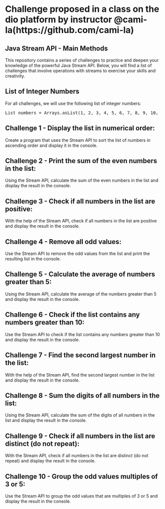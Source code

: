 <h1>Challenge proposed in a class on the dio platform by instructor @cami-la(https://github.com/cami-la)</h1>


<h2>Java Stream API - Main Methods</h2>

<p>This repository contains a series of challenges to practice and deepen your knowledge of the powerful Java Stream API. Below, you will find a list of challenges that involve operations with streams to exercise your skills and creativity.</p>

<h2>List of Integer Numbers</h2>

<p>For all challenges, we will use the following list of integer numbers:</p>

<pre>
List<Integer> numbers = Arrays.asList(1, 2, 3, 4, 5, 6, 7, 8, 9, 10, 5, 4, 3);
</pre>

<h2>Challenge 1 - Display the list in numerical order:</h2>

<p>Create a program that uses the Stream API to sort the list of numbers in ascending order and display it in the console.</p>

<h2>Challenge 2 - Print the sum of the even numbers in the list:</h2>

<p>Using the Stream API, calculate the sum of the even numbers in the list and display the result in the console.</p>

<h2>Challenge 3 - Check if all numbers in the list are positive:</h2>

<p>With the help of the Stream API, check if all numbers in the list are positive and display the result in the console.</p>

<h2>Challenge 4 - Remove all odd values:</h2>

<p>Use the Stream API to remove the odd values from the list and print the resulting list in the console.</p>

<h2>Challenge 5 - Calculate the average of numbers greater than 5:</h2>

<p>Using the Stream API, calculate the average of the numbers greater than 5 and display the result in the console.</p>

<h2>Challenge 6 - Check if the list contains any numbers greater than 10:</h2>

<p>Use the Stream API to check if the list contains any numbers greater than 10 and display the result in the console.</p>

<h2>Challenge 7 - Find the second largest number in the list:</h2>

<p>With the help of the Stream API, find the second largest number in the list and display the result in the console.</p>

<h2>Challenge 8 - Sum the digits of all numbers in the list:</h2>

<p>Using the Stream API, calculate the sum of the digits of all numbers in the list and display the result in the console.</p>

<h2>Challenge 9 - Check if all numbers in the list are distinct (do not repeat):</h2>

<p>With the Stream API, check if all numbers in the list are distinct (do not repeat) and display the result in the console.</p>

<h2>Challenge 10 - Group the odd values multiples of 3 or 5:</h2>

<p>Use the Stream API to group the odd values that are multiples of 3 or 5 and display the result in the console.</p>

